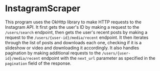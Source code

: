# InstagramScraper
This program uses the OkHttp library to make HTTP requests to the Instagram API. It first gets the user's ID by making a request to the `/users/search` endpoint, then gets the user's recent posts by making a request to the `/users/{user-id}/media/recent` endpoint. It then iterates through the list of posts and downloads each one, checking if it is a slideshow or video and downloading it accordingly. It also handles pagination by making additional requests to the `/users/{user-id}/media/recent` endpoint with the `next_url` parameter as specified in the `pagination` field of the response.
